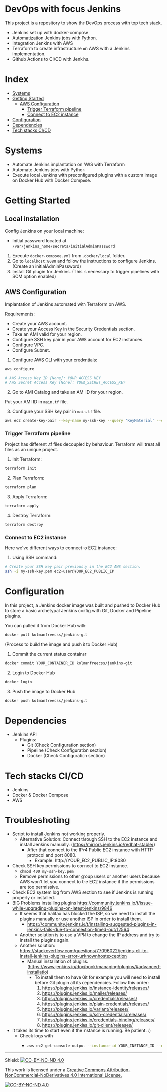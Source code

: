 # DevOps with focus Jenkins 

This project is a repository to show the DevOps process with top tech stack.

- Jenkins set up with docker-compose
- Automatization Jenkins jobs with Python.
- Integration Jenkins with AWS
- Terraform to create infrastructure on AWS with a Jenkins implementation.
- Github Actions to CI/CD with Jenkins.

# Index

- [Systems](#systems)
- [Getting Started](#getting-started)
  - [AWS Configuration](#aws-configuration)
    - [Trigger Terraform pipeline](#trigger-terraform-pipeline)
    - [Connect to EC2 instance](#connect-to-ec2-instance)
- [Configuration](#configuration)
- [Dependencies](#dependencies)
- [Tech stacks CI/CD](#tech-stacks-ci/cd)

# Systems

- Automate Jenkins implantation on AWS with Terraform
- Automate Jenkins jobs with Python
- Execute local Jenkins with preconfigured plugins with a custom image on Docker Hub with Docker Compose.

# Getting Started

## Local installation

Config Jenkins on your local machine:
- Initial password located at `/var/jenkins_home/secrets/initialAdminPassword`

1. Execute `docker-compsoe.yml` from `.docker/local` folder.
2. Go to `localhost:8080` and follow the instructions to configure Jenkins. (Create an initialAdminPassword)
3. Install Git plugin for Jenkins. (This is necessary to trigger pipelines with SCM option enabled)

## AWS Configuration

Implantation of Jenkins automated with Terraform on AWS. 

Requirements:
- Create your AWS account.
- Create your Access Key in the Security Credentials section.
- Take an AMI valid for your region.
- Configure SSH key pair in your AWS account for EC2 instances.
- Configure VPC.
- Configure Subnet.

1. Configure AWS CLI with your credentials:

```bash
aws configure

# AWS Access Key ID [None]: YOUR_ACCESS_KEY
# AWS Secret Access Key [None]: YOUR_SECRET_ACCESS_KEY
```

2. Go to AMI Catalog and take an AMI ID for your region.

Put your AMI ID in `main.tf` file.

3. Configure your SSH key pair in `main.tf` file.

```bash
aws ec2 create-key-pair --key-name my-ssh-key --query 'KeyMaterial' --output text > my-ssh-key.pem
```


### Trigger Terraform pipeline

Project has different .tf files decoupled by behaviour. Terraform will treat all files as an unique project.

1. Init Terraform: 

```bash
terraform init
```

2. Plan Terraform:

```bash
terraform plan
```

3. Apply Terraform:

```bash
terraform apply
```

4. Destroy Terraform:

```bash
terraform destroy
```

### Connect to EC2 instance

Here we've different ways to connect to EC2 instance:

1. Using SSH command:

```bash
# Create your SSH key pair previously in the EC2 AWS section.
ssh -i my-ssh-key.pem ec2-user@YOUR_EC2_PUBLIC_IP
```

# Configuration

In this project, a Jenkins docker image was built and pushed to Docker Hub to store a basic archetypal Jenkins config with Git, Docker and Pipeline plugins.

You can pulled it from Docker Hub with:

```bash
docker pull kolmanfreecss/jenkins-git
```

(Process to build the image and push it to Docker Hub)

1. Commit the current status container

```bash
docker commit YOUR_CONTAINER_ID kolmanfreecss/jenkins-git
```

2. Login to Docker Hub

```bash
docker login
```

3. Push the image to Docker Hub

```bash
docker push kolmanfreecss/jenkins-git
```

# Dependencies

- Jenkins API
  - Plugins:
    - Git (Check Configuration section)
    - Pipeline (Check Configuration section)
    - Docker (Check Configuration section)

# Tech stacks CI/CD

- Jenkins
- Docker & Docker Compose
- AWS

# Troubleshoting

- Script to install Jenkins not working properly. 
  - Alternative Solution: Connect through SSH to the EC2 instance and install Jenkins manually. (https://mirrors.jenkins.io/redhat-stable/)
    - After that connect to the IPv4 Public EC2 instance with HTTP protocol and port 8080.
      - Example: http://YOUR_EC2_PUBLIC_IP:8080
- Check SSH key permissions to connect to EC2 instance.
  - `chmod 400 my-ssh-key.pem`
  - Remove permissions to other group users or another users because AWS won't let you connect to the EC2 instance if the permissions are too permissive.
- Check EC2 system log from AWS section to see if Jenkins is running properly or installed.
- BIG Problems installing plugins https://community.jenkins.io/t/issue-while-upgrading-plugins-on-latest-jenkins/9846
  - It seems that halifax has blocked the ISP, so we need to install the plugins manually or use another ISP in order to install them.
    - https://community.jenkins.io/t/installing-suggested-plugins-in-jenkins-fails-due-to-connection-timed-out/12564
  - Another solution is to use a VPN to change the IP address and try to install the plugins again.
  - Another solution: https://stackoverflow.com/questions/77096022/jenkins-cli-to-install-jenkins-plugins-error-unknownhostexception
    - Manual installation of plugins. (https://www.jenkins.io/doc/book/managing/plugins/#advanced-installatio)
      - To install them to have Git for example you will need to install before Git plugin all its dependencies. Follow this order:
        1. https://plugins.jenkins.io/instance-identity/releases/
        2. https://plugins.jenkins.io/mailer/releases/
        3. https://plugins.jenkins.io/credentials/releases/
        4. https://plugins.jenkins.io/plain-credentials/releases/
        5. https://plugins.jenkins.io/variant/releases/
        6. https://plugins.jenkins.io/ssh-credentials/releases/
        7. https://plugins.jenkins.io/credentials-binding/releases/
        8. https://plugins.jenkins.io/git-client/releases/
- It takes its time to start even if the instance is running. Be patient. :)
  - Check logs with
    - ```bash
      aws ec2 get-console-output --instance-id YOUR_INSTANCE_ID --output text
      ```

---

Shield: [![CC-BY-NC-ND 4.0][CC-BY-NC-ND-shield]][CC-BY-NC-ND]

This work is licensed under a [Creative Commons Attribution-NonCommercial-NoDerivatives 4.0 International License.][CC-BY-NC-ND]

[![CC-BY-NC-ND 4.0][CC-BY-NC-ND-image]][CC-BY-NC-ND]

[CC-BY-NC-ND-shield]: https://img.shields.io/badge/License-CC--BY--NC--ND--4.0-lightgrey
[CC-BY-NC-ND]: http://creativecommons.org/licenses/by-nc-nd/4.0/
[CC-BY-NC-ND-image]: https://i.creativecommons.org/l/by-nc-nd/4.0/88x31.png
